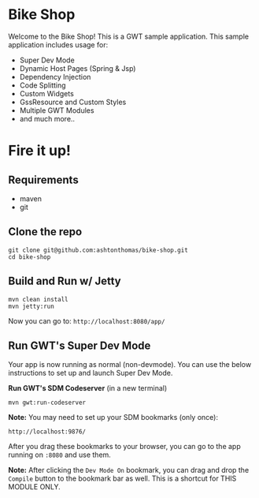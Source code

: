 # Bike Shop

Welcome to the Bike Shop! This is a GWT sample application. This sample application includes usage for:
* Super Dev Mode
* Dynamic Host Pages (Spring & Jsp)
* Dependency Injection
* Code Splitting
* Custom Widgets
* GssResource and Custom Styles
* Multiple GWT Modules
* and much more..

# Fire it up!

## Requirements
* maven
* git


## Clone the repo
```
git clone git@github.com:ashtonthomas/bike-shop.git
cd bike-shop
```

## Build and Run w/ Jetty


```
mvn clean install
mvn jetty:run
```

Now you can go to: `http://localhost:8080/app/`


## Run GWT's Super Dev Mode

Your app is now running as normal (non-devmode). You can use the below instructions to set up and launch Super Dev Mode.


__Run GWT's SDM Codeserver__ (in a new terminal)

```
mvn gwt:run-codeserver
```

__Note:__ You may need to set up your SDM bookmarks (only once):
```
http://localhost:9876/
```

After you drag these bookmarks to your browser, you can go to the app running on `:8080` and use them.

__Note:__ After clicking the `Dev Mode On` bookmark, you can drag and drop the `Compile` button to the bookmark bar as well. This is a shortcut for THIS MODULE ONLY.

